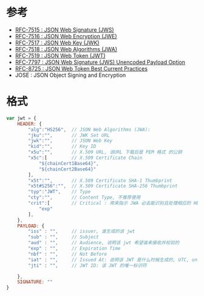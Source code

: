 

# 参考
- [RFC-7515 : JSON Web Signature (JWS)](https://tools.ietf.org/html/rfc7515)
- [RFC-7516 : JSON Web Encryption (JWE)](https://tools.ietf.org/html/rfc7516)
- [RFC-7517 : JSON Web Key (JWK)](https://tools.ietf.org/html/rfc7517)
- [RFC-7518 : JSON Web Algorithms (JWA)](https://tools.ietf.org/html/rfc7518)
- [RFC-7519 : JSON Web Token (JWT)](https://tools.ietf.org/html/rfc7519)
- [RFC-7797 : JSON Web Signature (JWS) Unencoded Payload Option](https://tools.ietf.org/html/rfc7797)
- [RFC-8725 : JSON Web Token Best Current Practices](https://tools.ietf.org/html/rfc8725)
- JOSE :  JSON Object Signing and Encryption

# 格式

```js
var jwt = {
    HEADER: {
        "alg":"HS256",  // JSON Web Algorithms (JWA):
        "jku":"",       // JWK Set URL
        "jwk":"",       // JSON Web Key
        "kid":"",       // Key ID
        "x5u":"",       // X.509 URL, 该URL 下载后是 PEM 格式 的公钥
        "x5c":[         // X.509 Certificate Chain
            "${chainCert1Base64}",
            "${chainCert2Base64}"
        ],
        "x5t":"",       // X.509 Certificate SHA-1 Thumbprint
        "x5t#S256":"",  // X.509 Certificate SHA-256 Thumbprint
        "typ":"JWT",    // Type
        "cty":"",       // Content Type, 不推荐使用
        "crit":[        // Critical : 用来指示 JWA 必去能识别且处理相应的 HEADER
            "exp"
        ],
    },
    PAYLOAD: {
        "iss" : "",     // issuer, 谁生成的该 jwt
        "sub" : "",     // Subject
        "aud" : "",     // Audience, 说明该 jwt 希望谁来接收并校验的
        "exp" : "",     // Expiration Time
        "nbf" : "",     // Not Before
        "iat" : "",     // Issued At: 说明该 JWT 是什么时候生成的, UTC, unix 时间戳（秒）
        "jti" : "",     // JWT ID: 该 JWT 的唯一标识符

    },
    SIGNATURE: ""
}

```
